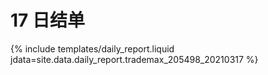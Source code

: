 # 17 日结单

{% include  templates/daily_report.liquid jdata=site.data.daily_report.trademax_205498_20210317 %}